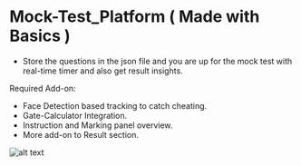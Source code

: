# Mock-Test_Platform ( Made with Basics )
- Store the questions in the json file and you are up for the mock test with real-time timer and also get result insights.

Required Add-on:
- Face Detection based tracking to catch cheating.
- Gate-Calculator Integration.
- Instruction and Marking panel overview.
- More add-on to Result section.

![alt text](https://drive.google.com/file/d/1lM0Qdus97fVXgCEJnsEGD-QlJmOWYajY/view?usp=sharing)
